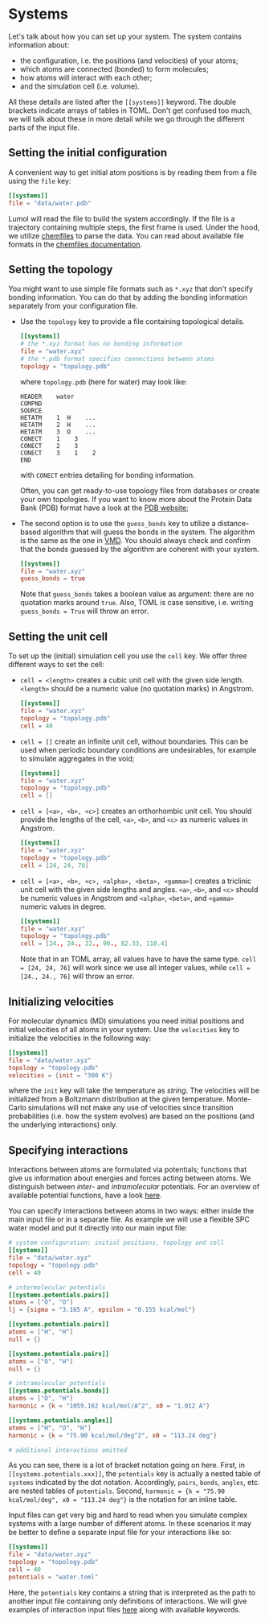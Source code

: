 # Systems

Let's talk about how you can set up your system. The system contains information
about:
- the configuration, i.e. the positions (and velocities) of your atoms;
- which atoms are connected (bonded) to form molecules;
- how atoms will interact with each other;
- and the simulation cell (i.e. volume).

All these details are listed after the `[[systems]]` keyword. The double
brackets indicate arrays of tables in TOML. Don't get confused too much, we will
talk about these in more detail while we go through the different parts of the
input file.


## Setting the initial configuration

A convenient way to get initial atom positions is by reading them from a
file using the `file` key:

```toml
[[systems]]
file = "data/water.pdb"
```

Lumol will read the file to build the system accordingly. If the file is a
trajectory containing multiple steps, the first frame is used. Under the hood,
we utilize [chemfiles](http://chemfiles.github.io/) to parse the data. You can
read about available file formats in the [chemfiles documentation][formats].

[formats]: http://chemfiles.readthedocs.io/en/latest/formats.html

## Setting the topology

You might want to use simple file formats such as `*.xyz` that don't specify
bonding information. You can do that by adding the bonding information
separately from your configuration file.

- Use the `topology` key to provide a file containing topological details.
  ```toml
  [[systems]]
  # the *.xyz format has no bonding information
  file = "water.xyz"
  # the *.pdb format specifies connections between atoms
  topology = "topology.pdb"
  ```

  where `topology.pdb` (here for water) may look like:

  ```
  HEADER    water
  COMPND
  SOURCE
  HETATM    1  H    ...
  HETATM    2  H    ...
  HETATM    3  O    ...
  CONECT    1    3
  CONECT    2    3
  CONECT    3    1    2
  END
  ```
  with `CONECT` entries detailing for bonding information.

  Often, you can get ready-to-use topology files from databases or create your
  own topologies. If you want to know more about the Protein Data Bank (PDB)
  format have a look at the [PDB website][PDB];

- The second option is to use the `guess_bonds` key to utilize a distance-based
  algorithm that will guess the bonds in the system. The algorithm is the same
  as the one in [VMD][VMD]. You should always check and confirm that the bonds
  guessed by the algorithm are coherent with your system.
  ```toml
  [[systems]]
  file = "water.xyz"
  guess_bonds = true
  ```

  Note that `guess_bonds` takes a boolean value as argument: there are no
  quotation marks around `true`. Also, TOML is case sensitive, i.e. writing
  `guess_bonds = True` will throw an error.

[PDB]: http://wwpdb.org/
[VMD]: http://www.ks.uiuc.edu/Research/vmd/

## Setting the unit cell

To set up the (initial) simulation cell you use the `cell` key.
We offer three different ways to set the cell:
- `cell = <length>` creates a cubic unit cell with the given side
  length. `<length>` should be a numeric value (no quotation marks) in Angstrom.
  ```toml
  [[systems]]
  file = "water.xyz"
  topology = "topology.pdb"
  cell = 40
  ```
- `cell = []` create an infinite unit cell, without boundaries. This can be
  used when periodic boundary conditions are undesirables, for example to
  simulate aggregates in the void;
  ```toml
  [[systems]]
  file = "water.xyz"
  topology = "topology.pdb"
  cell = []
  ```
- `cell = [<a>, <b>, <c>]` creates an orthorhombic unit cell.
  You should provide the lengths of the cell, `<a>`, `<b>`, and `<c>` as numeric
  values in Angstrom.
  ```toml
  [[systems]]
  file = "water.xyz"
  topology = "topology.pdb"
  cell = [24, 24, 76]
  ```
- `cell = [<a>, <b>, <c>, <alpha>, <beta>, <gamma>]` creates a triclinic unit
  cell with the given side lengths and angles. `<a>`, `<b>`, and `<c>`
  should be numeric values in Angstrom and `<alpha>`, `<beta>`, and `<gamma>`
  numeric values in degree.
  ```toml
  [[systems]]
  file = "water.xyz"
  topology = "topology.pdb"
  cell = [24., 24., 22., 90., 82.33, 110.4]
  ```

  Note that in an TOML array, all values have to have the same type.
  `cell = [24, 24, 76]` will work since we use all integer values, while
  `cell = [24., 24., 76]` will throw an error.

## Initializing velocities

For molecular dynamics (MD) simulations you need initial positions and initial
velocities of all atoms in your system. Use the `velocities` key to initialize
the velocities in the following way:

```toml
[[systems]]
file = "data/water.xyz"
topology = "topology.pdb"
velocities = {init = "300 K"}
```

where the `init` key will take the temperature as *string*. The velocities will
be initialized from a Boltzmann distribution at the given temperature.
Monte-Carlo simulations will not make any use of velocities since transition
probabilities (i.e. how the system evolves) are based on the positions (and the
underlying interactions) only.


## Specifying interactions

Interactions between atoms are formulated via potentials; functions that give us
information about energies and forces acting between atoms. We distinguish
between *inter*- and *intramolecular* potentials. For an overview of available
potential functions, have a look [here][potentials].

[potentials]: input/potentials.html

You can specify interactions between atoms in two ways: either inside the main
input file or in a separate file. As example we will use a flexible SPC water
model and put it directly into our main input file:

```toml
# system configuration: initial positions, topology and cell
[[systems]]
file = "data/water.xyz"
topology = "topology.pdb"
cell = 40

# intermolecular potentials
[[systems.potentials.pairs]]
atoms = ["O", "O"]
lj = {sigma = "3.165 A", epsilon = "0.155 kcal/mol"}

[[systems.potentials.pairs]]
atoms = ["H", "H"]
null = {}

[[systems.potentials.pairs]]
atoms = ["O", "H"]
null = {}

# intramolecular potentials
[[systems.potentials.bonds]]
atoms = ["O", "H"]
harmonic = {k = "1059.162 kcal/mol/A^2", x0 = "1.012 A"}

[[systems.potentials.angles]]
atoms = ["H", "O", "H"]
harmonic = {k = "75.90 kcal/mol/deg^2", x0 = "113.24 deg"}

# additional interactions omitted
```

As you can see, there is a lot of bracket notation going on here. First, in
`[[systems.potentials.xxx]]`, the `potentials` key is actually a nested table of
`systems` indicated by the dot notation. Accordingly, `pairs`, `bonds`,
`angles`, etc. are nested tables of `potentials`. Second, `harmonic = {k =
"75.90 kcal/mol/deg", x0 = "113.24 deg"}` is the notation for an inline table.

Input files can get very big and hard to read when you simulate complex systems
with a large number of different atoms. In these scenarios it may be better to
define a separate input file for your interactions like so:

```toml
[[systems]]
file = "data/water.xyz"
topology = "topology.pdb"
cell = 40
potentials = "water.toml"
```

Here, the `potentials` key contains a string that is interpreted as the path to
another input file containing only definitions of interactions. We will give
examples of interaction input files [here][interactions] along with available
keywords.

[interactions]: input/interactions.html
